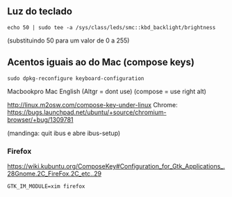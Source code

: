 ## Luz do teclado

```
echo 50 | sudo tee -a /sys/class/leds/smc::kbd_backlight/brightness
```

(substituindo 50 para um valor de 0 a 255)

## Acentos iguais ao do Mac (compose keys)

```
sudo dpkg-reconfigure keyboard-configuration
```
Macbookpro
Mac
English
(Altgr = dont use)
(compose = use right alt)

http://linux.m2osw.com/compose-key-under-linux
Chrome: https://bugs.launchpad.net/ubuntu/+source/chromium-browser/+bug/1309781

(mandinga: quit ibus e abre ibus-setup)


### Firefox
https://wiki.kubuntu.org/ComposeKey#Configuration_for_Gtk_Applications_.28Gnome.2C_FireFox.2C_etc..29

```
GTK_IM_MODULE=xim firefox
```
